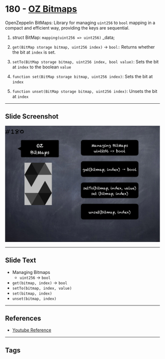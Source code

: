 # 180 - [OZ Bitmaps](OZ%20Bitmaps.md)
OpenZeppelin BitMaps: Library for managing `uint256` to `bool` mapping in a compact and efficient way, providing the keys are sequential.

1. struct BitMap: `mapping(uint256 => uint256)` _data;
    
2. `get(BitMap storage bitmap, uint256 index)` → `bool:` Returns whether the bit at `index` is set.
    
3. `setTo(BitMap storage bitmap, uint256 index, bool value)`: Sets the bit at `index` to the boolean `value`
    
4. `function set(BitMap storage bitmap, uint256 index)`: Sets the bit at `index`
    
5. `function unset(BitMap storage bitmap, uint256 index)`: Unsets the bit at `index`

___
## Slide Screenshot
![180.png](../images/solidity201/180.png)
___
## Slide Text
- Managing Bitmaps
	- `uint256` -> `bool`
- `get(bitmap, index)` -> `bool`
- `setTo(bitmap, index, value)`
- `set(bitmap, index)`
- `unset(bitmap, index)`
___
## References
- [Youtube Reference](https://youtu.be/L_9Fk6HRwpU?t=1159)
___
## Tags